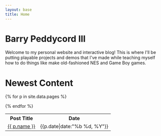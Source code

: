 ```yaml
---
layout: base
title: Home
---
```


Barry Peddycord III
===================
Welcome to my personal website and interactive blog! This is where I'll be putting playable projects and demos that I've made while teaching myself how to do things like make old-fashioned NES and Game Boy games.


Newest Content
==============
<table class="table table-hover table-striped">

<tr>
 <th>Post Title</th>
 <th>Date</th>
</tr>

{% for p in site.data.pages %}
<tr>
            <td><a href="{{p.type}}s/{{p.shortname}}">{{ p.name }}</a></td>
            <td><span class="date"><span class="glyphicon glyphicon-calendar"></span><time datetime="{{p.date|date:"%F"}}">{{p.date|date:"%b %d, %Y"}}</time></span></td>
</tr>
{% endfor %}

</table>



